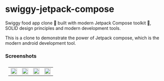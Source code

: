# swiggy-jetpack-compose
Swiggy food app clone 🍕 built with modern Jetpack Compose toolkit 🍥, SOLID design principles and modern development tools.

This is a clone to demonstrate the power of Jetpack compose, which is the modern android development tool.

### Screenshots
<table style="padding:10px;">
  <tr>
    <td><img src="https://user-images.githubusercontent.com/27401142/172794770-ffa5d190-3e60-446a-9c2e-d458fa6fb1ea.png" width=100% width=25% ></td>
    <td><img src="https://user-images.githubusercontent.com/27401142/172794749-a076c92f-701c-4430-8ead-9ca75999212b.png"  width=100% width=25% ></td>
    <td><img src="https://user-images.githubusercontent.com/27401142/172794762-699b814e-fdd4-4582-bec2-f552a62aedc0.png" width=100%  width=25% ></td>
    <td><img src="https://user-images.githubusercontent.com/27401142/172794741-06173a81-a127-4fb9-b4f5-cbbc236534d0.png"  width=100% width=25% ></td>  
  </tr>
</table>
